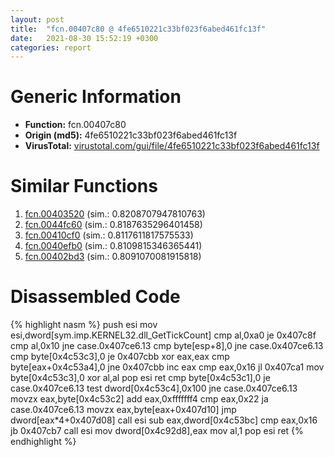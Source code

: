```yaml
---
layout: post
title:  "fcn.00407c80 @ 4fe6510221c33bf023f6abed461fc13f"
date:   2021-08-30 15:52:19 +0300
categories: report
---
```


# Generic Information
- **Function:** fcn.00407c80
- **Origin (md5):** 4fe6510221c33bf023f6abed461fc13f
- **VirusTotal:** [virustotal.com/gui/file/4fe6510221c33bf023f6abed461fc13f][virustotal_ref]



# Similar Functions

1. [fcn.00403520][similar_1_ref] (sim.: 0.8208707947810763)
2. [fcn.0044fc60][similar_2_ref] (sim.: 0.8187635296401458)
3. [fcn.00410cf0][similar_3_ref] (sim.: 0.8117611817575533)
4. [fcn.0040efb0][similar_4_ref] (sim.: 0.8109815346365441)
5. [fcn.00402bd3][similar_5_ref] (sim.: 0.8091070081915818)


# Disassembled Code

{% highlight nasm %}
push esi
mov esi,dword[sym.imp.KERNEL32.dll_GetTickCount]
cmp al,0xa0
je 0x407c8f
cmp al,0x10
jne case.0x407ce6.13
cmp byte[esp+8],0
jne case.0x407ce6.13
cmp byte[0x4c53c3],0
je 0x407cbb
xor eax,eax
cmp byte[eax+0x4c53a4],0
jne 0x407cbb
inc eax
cmp eax,0x16
jl 0x407ca1
mov byte[0x4c53c3],0
xor al,al
pop esi
ret 
cmp byte[0x4c53c1],0
je case.0x407ce6.13
test dword[0x4c53c4],0x100
jne case.0x407ce6.13
movzx eax,byte[0x4c53c2]
add eax,0xfffffff4
cmp eax,0x22
ja case.0x407ce6.13
movzx eax,byte[eax+0x407d10]
jmp dword[eax*4+0x407d08]
call esi
sub eax,dword[0x4c53bc]
cmp eax,0x16
jb 0x407cb7
call esi
mov dword[0x4c92d8],eax
mov al,1
pop esi
ret 
{% endhighlight %}


[similar_1_ref]: /report/fcn.00403520@4fe6510221c33bf023f6abed461fc13f
[similar_2_ref]: /report/fcn.0044fc60@4fe6510221c33bf023f6abed461fc13f
[similar_3_ref]: /report/fcn.00410cf0@4fe6510221c33bf023f6abed461fc13f
[similar_4_ref]: /report/fcn.0040efb0@4fe6510221c33bf023f6abed461fc13f
[similar_5_ref]: /report/fcn.00402bd3@983fe9598b69120a048e4bbfe8d8764c
[virustotal_ref]: https://www.virustotal.com/gui/file/4fe6510221c33bf023f6abed461fc13f